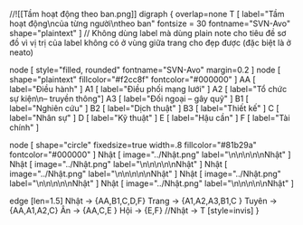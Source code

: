 //![[Tầm hoạt động theo ban.png]]
digraph {
overlap=none
T [ label="Tầm hoạt động\ncủa từng người\ntheo ban" fontsize = 30 fontname="SVN-Avo" shape="plaintext" ]	// Không dùng label mà dùng plain note cho tiêu đề sơ đồ vì vị trị của label không có ở vùng giữa trang cho đẹp được (đặc biệt là ở neato) 

node [ style="filled, rounded" fontname="SVN-Avo" margin=0.2 ]
node [ shape="plaintext" fillcolor="#f2cc8f" fontcolor="#000000" ]
AA [ label="Điều hành" ]
A1 [ label="Điều phối mạng lưới" ]
A2 [ label="Tổ chức sự kiện\n– truyền thông"]
A3 [ label="Đối ngoại – gây quỹ" ]
B1 [ label="Nghiên cứu" ]
B2 [ label="Dịch thuật" ]
B3 [ label="Thiết kế" ]
C [ label="Nhân sự" ]
D [ label="Kỹ thuật" ]
E [ label="Hậu cần" ]
F [ label="Tài chính" ]

node [ shape="circle" fixedsize=true width=.8 fillcolor="#81b29a" fontcolor="#000000" ]
Nhật [ image="../Nhật.png" label="\n\n\n\n\nNhật" ]
Nhật [ image="../Nhật.png" label="\n\n\n\n\nNhật" ]
Nhật [ image="../Nhật.png" label="\n\n\n\n\nNhật" ]
Nhật [ image="../Nhật.png" label="\n\n\n\n\nNhật" ]
Nhật [ image="../Nhật.png" label="\n\n\n\n\nNhật" ]

edge [len=1.5]
Nhật -> {AA,B1,C,D,F}
Trang -> {A1,A2,A3,B1,C }
Tuyên -> {AA,A1,A2,C}
Ân -> {AA,C,E }
Hội -> {E,F}
//Nhật -> T [style=invis] 
}
